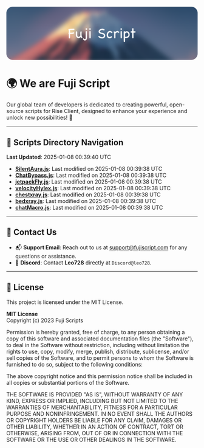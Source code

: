 ![Banner](.github/b.webp)

# 🌍 **We are Fuji Script**

Our global team of developers is dedicated to creating powerful, open-source scripts for Rise Client, designed to enhance your experience and unlock new possibilities! 🌟

---
<!-- SCRIPTS_NAVIGATION_START -->
## 📂 **Scripts Directory Navigation**

**Last Updated**: 2025-01-08 00:39:40 UTC

- **[SilentAura.js](scripts/SilentAura.js)**: Last modified on 2025-01-08 00:39:38 UTC
- **[ChatBypass.js](scripts/ChatBypass.js)**: Last modified on 2025-01-08 00:39:38 UTC
- **[jetpackFly.js](scripts/jetpackFly.js)**: Last modified on 2025-01-08 00:39:38 UTC
- **[velocityHylex.js](scripts/velocityHylex.js)**: Last modified on 2025-01-08 00:39:38 UTC
- **[chestxray.js](scripts/chestxray.js)**: Last modified on 2025-01-08 00:39:38 UTC
- **[bedxray.js](scripts/bedxray.js)**: Last modified on 2025-01-08 00:39:38 UTC
- **[chatMacro.js](scripts/chatMacro.js)**: Last modified on 2025-01-08 00:39:38 UTC

<!-- SCRIPTS_NAVIGATION_END -->

---

## 💬 **Contact Us**  
- 📬 **Support Email**: Reach out to us at [support@fujiscript.com](mailto:support@fujiscript.com) for any questions or assistance.  
- 💬 **Discord**: Contact **Leo728** directly at `Discord@leo728`.

---

## 📜 **License**

This project is licensed under the MIT License.  

**MIT License**  
Copyright (c) 2023 Fuji Scripts  

Permission is hereby granted, free of charge, to any person obtaining a copy of this software and associated documentation files (the "Software"), to deal in the Software without restriction, including without limitation the rights to use, copy, modify, merge, publish, distribute, sublicense, and/or sell copies of the Software, and to permit persons to whom the Software is furnished to do so, subject to the following conditions:  

The above copyright notice and this permission notice shall be included in all copies or substantial portions of the Software.  

THE SOFTWARE IS PROVIDED "AS IS", WITHOUT WARRANTY OF ANY KIND, EXPRESS OR IMPLIED, INCLUDING BUT NOT LIMITED TO THE WARRANTIES OF MERCHANTABILITY, FITNESS FOR A PARTICULAR PURPOSE AND NONINFRINGEMENT. IN NO EVENT SHALL THE AUTHORS OR COPYRIGHT HOLDERS BE LIABLE FOR ANY CLAIM, DAMAGES OR OTHER LIABILITY, WHETHER IN AN ACTION OF CONTRACT, TORT OR OTHERWISE, ARISING FROM, OUT OF OR IN CONNECTION WITH THE SOFTWARE OR THE USE OR OTHER DEALINGS IN THE SOFTWARE.  
